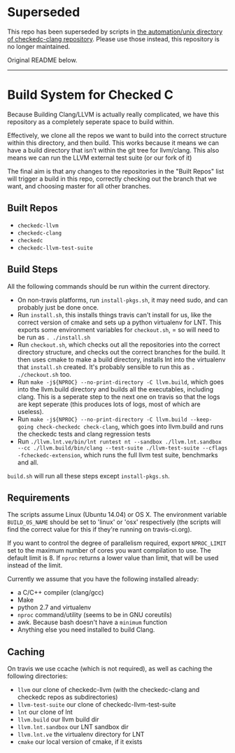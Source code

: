 # Superseded

This repo has been superseded by scripts in 
[the automation/unix directory of checkedc-clang repository](https://github.com/Microsoft/checkedc-clang/tree/master/automation/unix).
Please use those instead, this repository is no longer maintained.

Original README below.

---

# Build System for Checked C

Because Building Clang/LLVM is actually really complicated, we have
this repository as a completely seperate space to build within.

Effectively, we clone all the repos we want to build into the correct
structure within this directory, and then build. This works because it means we can
have a build directory that isn't within the git tree for llvm/clang. This also means
we can run the LLVM external test suite (or our fork of it)

The final aim is that any changes to the repositories in the "Built Repos" list
will trigger a build in this repo, correctly checking out the branch that we want,
and choosing master for all other branches.

## Built Repos

- `checkedc-llvm`
- `checkedc-clang`
- `checkedc`
- `checkedc-llvm-test-suite`

## Build Steps

All the following commands should be run within the current directory.

- On non-travis platforms, run `install-pkgs.sh`, it may need sudo, and can probably just be done once.
- Run `install.sh`, this installs things travis can't install for us, like the correct version of cmake
  and sets up a python virtualenv for LNT. This exports some environment variables for `checkout.sh`, =
  so will need to be run as `. ./install.sh`
- Run `checkout.sh`, which checks out all the repositories into the correct directory structure, and
  checks out the correct branches for the build. It then uses cmake to make a build directory, installs lnt
  into the virtualenv that `install.sh` created. It's probably sensible to run this as `. ./checkout.sh` too.
- Run `make -j${NPROC} --no-print-directory -C llvm.build`, which goes into the llvm.build directory
  and builds all the executables, including clang. This is a seperate step to the next one on travis so
  that the logs are kept seperate (this produces lots of logs, most of which are useless).
- Run `make -j${NPROC} --no-print-directory -C llvm.build --keep-going check-checkedc check-clang`,
  which goes into llvm.build and runs the checkedc tests and clang regression tests
- Run `./llvm.lnt.ve/bin/lnt runtest nt --sandbox ./llvm.lnt.sandbox --cc ./llvm.build/bin/clang --test-suite ./llvm-test-suite --cflags -fcheckedc-extension`,
  which runs the full llvm test suite, benchmarks and all.

`build.sh` will run all these steps except `install-pkgs.sh`.

## Requirements

The scripts assume Linux (Ubuntu 14.04) or OS X. The environment variable
`BUILD_OS_NAME` should be set to 'linux' or 'osx' respectively
(the scripts will find the correct value for this if they're running on travis-ci.org).

If you want to control the degree of parallelism required, export `NPROC_LIMIT` set to
the maximum number of cores you want compilation to use. The default limit is 8. If `nproc` 
returns a lower value than limit, that will be used instead of the limit.

Currently we assume that you have the following installed already:
- a C/C++ compiler (clang/gcc)
- Make
- python 2.7 and virtualenv
- `nproc` command/utility (seems to be in GNU coreutils)
- awk. Because bash doesn't have a `minimum` function
- Anything else you need installed to build Clang.

## Caching

On travis we use ccache (which is not required), as well as caching the following directories:

- `llvm` our clone of checkedc-llvm (with the checkedc-clang and checkedc repos as subdirectories)
- `llvm-test-suite` our clone of checkedc-llvm-test-suite
- `lnt` our clone of lnt
- `llvm.build` our llvm build dir
- `llvm.lnt.sandbox` our LNT sandbox dir
- `llvm.lnt.ve` the virtualenv directory for LNT
- `cmake` our local version of cmake, if it exists
